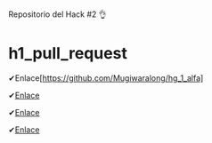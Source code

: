 Repositorio del Hack #2 👌

# h1_pull_request

✔Enlace[https://github.com/Mugiwaralong/hg_1_alfa]

✔[Enlace](https://github.com/JulioGav/hg_1_bravo)

✔[Enlace](https://github.com/JhoanLag19/hg_1_charlie)

✔[Enlace](https://github.com/EnriqueV18/hg_1_delta)
